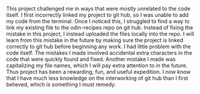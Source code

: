 This project challenged me in ways that were mostly unrelated to the code itself. I first incorrectly linked my project to git hub, so I was unable to add my code from the terminal. Once I noticed this, I struggled to find a way to link my existing file to the odin-recipes repo on git hub. Instead of fixing the mistake in this project, I instead uploaded the files locally into the repo. I will learn from this mistake in the future by making sure the project is linked correctly to git hub before beginning any work. I had little problem with the code itself. The mistakes I made involved accidental extra characters in the code that were quickly found and fixed. Another mistake I made was capitalizing my file names, which I will pay extra attention to in the future. Thus project has been a rewarding, fun, and useful expedition. I now know that I have much less knowledge on the interworking of git hub than I first believed, which is something I must remedy.
